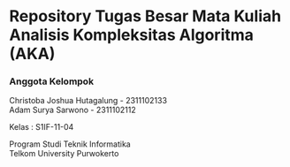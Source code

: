 # Repository Tugas Besar Mata Kuliah Analisis Kompleksitas Algoritma (AKA)

### Anggota Kelompok 
Christoba Joshua Hutagalung - 2311102133 <br/>
Adam Surya Sarwono - 2311102112 <br/>

Kelas : S1IF-11-04

Program Studi Teknik Informatika
<br>Telkom University Purwokerto
